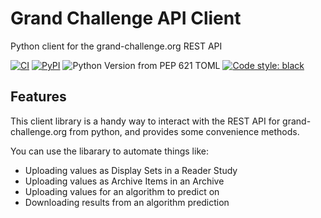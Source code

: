 # Grand Challenge API Client

Python client for the grand-challenge.org REST API

[![CI](https://github.com/DIAGNijmegen/rse-gcapi/actions/workflows/ci.yml/badge.svg?branch=main)](https://github.com/DIAGNijmegen/rse-gcapi/actions/workflows/ci.yml?query=branch%3Amain)
[![PyPI](https://img.shields.io/pypi/v/gcapi)](https://pypi.org/project/gcapi/)
![Python Version from PEP 621 TOML](https://img.shields.io/python/required-version-toml?tomlFilePath=https%3A%2F%2Fraw.githubusercontent.com%2FDIAGNijmegen%2Frse-gcapi%2Frefs%2Fheads%2Fmain%2Fpyproject.toml)
[![Code style: black](https://img.shields.io/badge/code%20style-black-000000.svg)](https://github.com/psf/black)

## Features

This client library is a handy way to interact with the REST API for
grand-challenge.org from python, and provides some convenience methods.

You can use the libarary to automate things like:

* Uploading values as Display Sets in a Reader Study
* Uploading values as Archive Items in an Archive
* Uploading values for an algorithm to predict on
* Downloading results from an algorithm prediction
